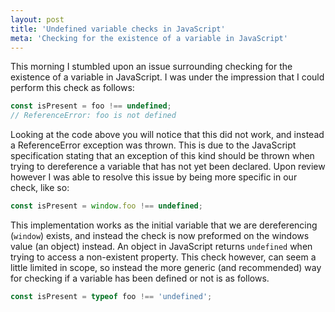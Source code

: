 ```yaml
---
layout: post
title: 'Undefined variable checks in JavaScript'
meta: 'Checking for the existence of a variable in JavaScript'
---
```


This morning I stumbled upon an issue surrounding checking for the existence of a variable in JavaScript. <!--more-->
I was under the impression that I could perform this check as follows:

```js
const isPresent = foo !== undefined;
// ReferenceError: foo is not defined
```

Looking at the code above you will notice that this did not work, and instead a ReferenceError exception was thrown.
This is due to the JavaScript specification stating that an exception of this kind should be thrown when trying to dereference a variable that has not yet been declared.
Upon review however I was able to resolve this issue by being more specific in our check, like so:

```js
const isPresent = window.foo !== undefined;
```

This implementation works as the initial variable that we are dereferencing (`window`) exists, and instead the check is now preformed on the windows value (an object) instead.
An object in JavaScript returns `undefined` when trying to access a non-existent property.
This check however, can seem a little limited in scope, so instead the more generic (and recommended) way for checking if a variable has been defined or not is as follows.

```js
const isPresent = typeof foo !== 'undefined';
```
